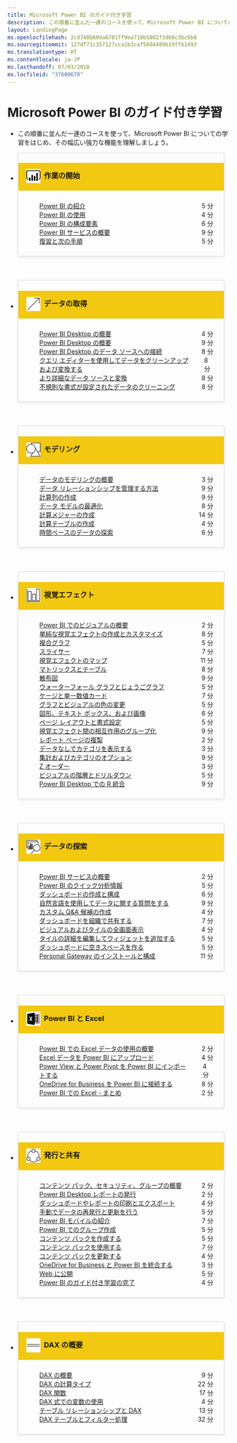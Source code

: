 ```yaml
---
title: Microsoft Power BI のガイド付き学習
description: この順番に並んだ一連のコースを使って、Microsoft Power BI についての学習をはじめ、その幅広い強力な機能を理解しましょう。
layout: LandingPage
ms.openlocfilehash: 2cd748b60da6781ff9ea710b5802f3d68c3bc6b8
ms.sourcegitcommit: 127df71c357127cca1b3caf5684489b19ff61493
ms.translationtype: HT
ms.contentlocale: ja-JP
ms.lasthandoff: 07/03/2018
ms.locfileid: "37600678"
---
```

<div id="main" class="v2">
    <div class="container">
        <h1>Microsoft Power BI のガイド付き学習</h1>
        <ul id="databases" class="cardsL panelContent" style="display: block; margin: 0px;">
          <li class="fullSpan">
              <div class="container intro">
                  <p>この順番に並んだ一連のコースを使って、Microsoft Power BI についての学習をはじめ、その幅広い強力な機能を理解しましょう。</p>
              </div>
          </li>
          <li>
            <div class="cardSize">
                <div class="cardPadding">
                  <div class="card" style="padding: 0 12px 54px 0;">
                      <div class="cardText" style="box-shadow: 0 2px 5px #e8e8e8; border: 1px solid #dbdbdb;">
                          <h3 class="bgdAccent1" style="padding: 8px; display: flex; background: #f2c811; font-weight: bold; border-bottom: 0; margin-bottom: 0; line-height: 42px">
                            <div class="cardImageOuter" style="margin: 0 8px 0 10px;">
                              <div class="cardImage" style="width: 32px;">
                                <img src="media/logo_power-bi.svg" alt="" data-linktype="absolute-path" class="x-hidden-focus" style="position: relative; top: 6px;">
                              </div>
                            </div>
作業の開始 </h3>
                          <ul class="noBullet" style="margin: 24px;">
                              <li style="display: flex; justify-content: space-between;">
                                <a class="barLink" href="gettingstarted.yml?tutorial-step=1">Power BI の紹介</a>
                                <span style="margin-left: 32px; align-self: center;">5 分</span>
                              </li>
                              <li style="display: flex; justify-content: space-between;">
                                <a class="barLink" href="gettingstarted.yml?tutorial-step=2">Power BI の使用</a>
                                <span style="margin-left: 32px; align-self: center;">4 分</span>
                              </li>
                              <li style="display: flex; justify-content: space-between;">
                                <a class="barLink" href="gettingstarted.yml?tutorial-step=3">Power BI の構成要素</a>
                                <span style="margin-left: 32px; align-self: center;">6 分</span>
                              </li>
                              <li style="display: flex; justify-content: space-between;">
                                <a class="barLink" href="gettingstarted.yml?tutorial-step=4">Power BI サービスの概要</a>
                                <span style="margin-left: 32px; align-self: center;">9 分</span>
                              </li>
                              <li style="display: flex; justify-content: space-between;">
                                <a class="barLink" href="gettingstarted.yml?tutorial-step=5">復習と次の手順</a>
                                <span style="margin-left: 32px; align-self: center;">5 分</span>
                              </li>
                          </ul>
                      </div>
                    </div>
                </div>
            </div>
          </li>
          <li>
            <div class="cardSize">
                <div class="cardPadding">
                  <div class="card" style="padding: 0 12px 54px 0;">
                      <div class="cardText" style="box-shadow: 0 2px 5px #e8e8e8; border: 1px solid #dbdbdb;">
                          <h3 class="bgdAccent1" style="padding: 8px; display: flex; background: #f2c811; font-weight: bold; border-bottom: 0; margin-bottom: 0; line-height: 42px">
                            <div class="cardImageOuter" style="margin: 0 8px 0 10px;">
                              <div class="cardImage" style="width: 32px;">
                                <img src="media/pbi-getting-data.svg" alt="" data-linktype="absolute-path" class="x-hidden-focus" style="position: relative; top: 6px;">
                              </div>
                            </div>
データの取得 </h3>
                          <ul class="noBullet" style="margin: 24px;">
                              <li style="display: flex; justify-content: space-between;">
                                <a class="barLink" href="gettingdata.yml?tutorial-step=1">Power BI Desktop の概要</a>
                                <span style="margin-left: 32px; align-self: center;">4 分</span>
                              </li>
                              <li style="display: flex; justify-content: space-between;">
                                <a class="barLink" href="gettingdata.yml?tutorial-step=2">Power BI Desktop の概要</a>
                                <span style="margin-left: 32px; align-self: center;">9 分</span>
                              </li>
                              <li style="display: flex; justify-content: space-between;">
                                <a class="barLink" href="gettingdata.yml?tutorial-step=3">Power BI Desktop のデータ ソースへの接続</a>
                                <span style="margin-left: 32px; align-self: center;">8 分</span>
                              </li>
                              <li style="display: flex; justify-content: space-between;">
                                <a class="barLink" href="gettingdata.yml?tutorial-step=4">クエリ エディターを使用してデータをクリーンアップおよび変換する</a>
                                <span style="margin-left: 32px; align-self: center;">8 分</span>
                              </li>
                              <li style="display: flex; justify-content: space-between;">
                                <a class="barLink" href="gettingdata.yml?tutorial-step=5">より詳細なデータ ソースと変換</a>
                                <span style="margin-left: 32px; align-self: center;">8 分</span>
                              </li>
                              <li style="display: flex; justify-content: space-between;">
                                <a class="barLink" href="gettingdata.yml?tutorial-step=6">不規則な書式が設定されたデータのクリーニング</a>
                                <span style="margin-left: 32px; align-self: center;">8 分</span>
                              </li>
                          </ul>
                      </div>
                    </div>
                </div>
            </div>
          </li>
          <li>
            <div class="cardSize">
                <div class="cardPadding">
                  <div class="card" style="padding: 0 12px 54px 0;">
                      <div class="cardText" style="box-shadow: 0 2px 5px #e8e8e8; border: 1px solid #dbdbdb;">
                          <h3 class="bgdAccent1" style="padding: 8px; display: flex; background: #f2c811; font-weight: bold; border-bottom: 0; margin-bottom: 0; line-height: 42px">
                            <div class="cardImageOuter" style="margin: 0 8px 0 10px;">
                              <div class="cardImage" style="width: 32px;">
                                <img src="media/pbi-modeling.svg" alt="" data-linktype="absolute-path" class="x-hidden-focus" style="position: relative; top: 6px;">
                              </div>
                            </div>
モデリング </h3>
                          <ul class="noBullet" style="margin: 24px;">
                              <li style="display: flex; justify-content: space-between;">
                                <a class="barLink" href="modeling.yml?tutorial-step=1">データのモデリングの概要</a>
                                <span style="margin-left: 32px; align-self: center;">3 分</span>
                              </li>
                              <li style="display: flex; justify-content: space-between;">
                                <a class="barLink" href="modeling.yml?tutorial-step=2">データ リレーションシップを管理する方法</a>
                                <span style="margin-left: 32px; align-self: center;">9 分</span>
                              </li>
                              <li style="display: flex; justify-content: space-between;">
                                <a class="barLink" href="modeling.yml?tutorial-step=3">計算列の作成</a>
                                <span style="margin-left: 32px; align-self: center;">9 分</span>
                              </li>
                              <li style="display: flex; justify-content: space-between;">
                                <a class="barLink" href="modeling.yml?tutorial-step=4">データ モデルの最適化</a>
                                <span style="margin-left: 32px; align-self: center;">8 分</span>
                              </li>
                              <li style="display: flex; justify-content: space-between;">
                                <a class="barLink" href="modeling.yml?tutorial-step=5">計算メジャーの作成</a>
                                <span style="margin-left: 32px; align-self: center;">14 分</span>
                              </li>
                              <li style="display: flex; justify-content: space-between;">
                                <a class="barLink" href="modeling.yml?tutorial-step=6">計算テーブルの作成</a>
                                <span style="margin-left: 32px; align-self: center;">4 分</span>
                              </li>
                              <li style="display: flex; justify-content: space-between;">
                                <a class="barLink" href="modeling.yml?tutorial-step=7">時間ベースのデータの探索</a>
                                <span style="margin-left: 32px; align-self: center;">6 分</span>
                              </li>
                          </ul>
                      </div>
                    </div>
                </div>
            </div>
          </li>
          <li>
            <div class="cardSize">
                <div class="cardPadding">
                  <div class="card" style="padding: 0 12px 54px 0;">
                      <div class="cardText" style="box-shadow: 0 2px 5px #e8e8e8; border: 1px solid #dbdbdb;">
                          <h3 class="bgdAccent1" style="padding: 8px; display: flex; background: #f2c811; font-weight: bold; border-bottom: 0; margin-bottom: 0; line-height: 42px">
                            <div class="cardImageOuter" style="margin: 0 8px 0 10px;">
                              <div class="cardImage" style="width: 32px;">
                                <img src="media/pbi-visualizations.svg" alt="" data-linktype="absolute-path" class="x-hidden-focus" style="position: relative; top: 6px;">
                              </div>
                            </div>
視覚エフェクト </h3>
                          <ul class="noBullet" style="margin: 24px;">
                              <li style="display: flex; justify-content: space-between;">
                                <a class="barLink" href="visualizations.yml?tutorial-step=1">Power BI でのビジュアルの概要</a>
                                <span style="margin-left: 32px; align-self: center;">2 分</span>
                              </li>
                              <li style="display: flex; justify-content: space-between;">
                                <a class="barLink" href="visualizations.yml?tutorial-step=2">単純な視覚エフェクトの作成とカスタマイズ</a>
                                <span style="margin-left: 32px; align-self: center;">8 分</span>
                              </li>
                              <li style="display: flex; justify-content: space-between;">
                                <a class="barLink" href="visualizations.yml?tutorial-step=3">複合グラフ</a>
                                <span style="margin-left: 32px; align-self: center;">5 分</span>
                              </li>
                              <li style="display: flex; justify-content: space-between;">
                                <a class="barLink" href="visualizations.yml?tutorial-step=4">スライサー</a>
                                <span style="margin-left: 32px; align-self: center;">7 分</span>
                              </li>
                              <li style="display: flex; justify-content: space-between;">
                                <a class="barLink" href="visualizations.yml?tutorial-step=5">視覚エフェクトのマップ</a>
                                <span style="margin-left: 32px; align-self: center;">11 分</span>
                              </li>
                              <li style="display: flex; justify-content: space-between;">
                                <a class="barLink" href="visualizations.yml?tutorial-step=6">マトリックスとテーブル</a>
                                <span style="margin-left: 32px; align-self: center;">8 分</span>
                              </li>
                              <li style="display: flex; justify-content: space-between;">
                                <a class="barLink" href="visualizations.yml?tutorial-step=7">散布図</a>
                                <span style="margin-left: 32px; align-self: center;">9 分</span>
                              </li>
                              <li style="display: flex; justify-content: space-between;">
                                <a class="barLink" href="visualizations.yml?tutorial-step=8">ウォーターフォール グラフとじょうごグラフ</a>
                                <span style="margin-left: 32px; align-self: center;">5 分</span>
                              </li>
                              <li style="display: flex; justify-content: space-between;">
                                <a class="barLink" href="visualizations.yml?tutorial-step=9">ケージと単一数値カード</a>
                                <span style="margin-left: 32px; align-self: center;">7 分</span>
                              </li>
                              <li style="display: flex; justify-content: space-between;">
                                <a class="barLink" href="visualizations.yml?tutorial-step=10">グラフとビジュアルの色の変更</a>
                                <span style="margin-left: 32px; align-self: center;">5 分</span>
                              </li>
                              <li style="display: flex; justify-content: space-between;">
                                <a class="barLink" href="visualizations.yml?tutorial-step=11">図形、テキスト ボックス、および画像</a>
                                <span style="margin-left: 32px; align-self: center;">6 分</span>
                              </li>
                              <li style="display: flex; justify-content: space-between;">
                                <a class="barLink" href="visualizations.yml?tutorial-step=12">ページ レイアウトと書式設定</a>
                                <span style="margin-left: 32px; align-self: center;">5 分</span>
                              </li>
                              <li style="display: flex; justify-content: space-between;">
                                <a class="barLink" href="visualizations.yml?tutorial-step=13">視覚エフェクト間の相互作用のグループ化</a>
                                <span style="margin-left: 32px; align-self: center;">9 分</span>
                              </li>
                              <li style="display: flex; justify-content: space-between;">
                                <a class="barLink" href="visualizations.yml?tutorial-step=14">レポート ページの複製</a>
                                <span style="margin-left: 32px; align-self: center;">2 分</span>
                              </li>
                              <li style="display: flex; justify-content: space-between;">
                                <a class="barLink" href="visualizations.yml?tutorial-step=15">データなしでカテゴリを表示する</a>
                                <span style="margin-left: 32px; align-self: center;">3 分</span>
                              </li>
                              <li style="display: flex; justify-content: space-between;">
                                <a class="barLink" href="visualizations.yml?tutorial-step=16">集計およびカテゴリのオプション</a>
                                <span style="margin-left: 32px; align-self: center;">9 分</span>
                              </li>
                              <li style="display: flex; justify-content: space-between;">
                                <a class="barLink" href="visualizations.yml?tutorial-step=17">Z オーダー</a>
                                <span style="margin-left: 32px; align-self: center;">3 分</span>
                              </li>
                              <li style="display: flex; justify-content: space-between;">
                                <a class="barLink" href="visualizations.yml?tutorial-step=18">ビジュアルの階層とドリルダウン</a>
                                <span style="margin-left: 32px; align-self: center;">5 分</span>
                              </li>
                              <li style="display: flex; justify-content: space-between;">
                                <a class="barLink" href="visualizations.yml?tutorial-step=19">Power BI Desktop での R 統合</a>
                                <span style="margin-left: 32px; align-self: center;">9 分</span>
                              </li>
                          </ul>
                      </div>
                    </div>
                </div>
            </div>
          </li>
          <li>
            <div class="cardSize">
                <div class="cardPadding">
                  <div class="card" style="padding: 0 12px 54px 0;">
                      <div class="cardText" style="box-shadow: 0 2px 5px #e8e8e8; border: 1px solid #dbdbdb;">
                          <h3 class="bgdAccent1" style="padding: 8px; display: flex; background: #f2c811; font-weight: bold; border-bottom: 0; margin-bottom: 0; line-height: 42px">
                            <div class="cardImageOuter" style="margin: 0 8px 0 10px;">
                              <div class="cardImage" style="width: 32px;">
                                <img src="media/pbi-exploring-data.svg" alt="" data-linktype="absolute-path" class="x-hidden-focus" style="position: relative; top: 6px;">
                              </div>
                            </div>
データの探索 </h3>
                          <ul class="noBullet" style="margin: 24px;">
                              <li style="display: flex; justify-content: space-between;">
                                <a class="barLink" href="exploringdata.yml?tutorial-step=1">Power BI サービスの概要</a>
                                <span style="margin-left: 32px; align-self: center;">2 分</span>
                              </li>
                              <li style="display: flex; justify-content: space-between;">
                                <a class="barLink" href="exploringdata.yml?tutorial-step=2">Power BI のクイック分析情報</a>
                                <span style="margin-left: 32px; align-self: center;">5 分</span>
                              </li>
                              <li style="display: flex; justify-content: space-between;">
                                <a class="barLink" href="exploringdata.yml?tutorial-step=3">ダッシュボードの作成と構成</a>
                                <span style="margin-left: 32px; align-self: center;">6 分</span>
                              </li>
                              <li style="display: flex; justify-content: space-between;">
                                <a class="barLink" href="exploringdata.yml?tutorial-step=4">自然言語を使用してデータに関する質問をする</a>
                                <span style="margin-left: 32px; align-self: center;">9 分</span>
                              </li>
                              <li style="display: flex; justify-content: space-between;">
                                <a class="barLink" href="exploringdata.yml?tutorial-step=5">カスタム Q&amp;A 候補の作成</a>
                                <span style="margin-left: 32px; align-self: center;">4 分</span>
                              </li>
                              <li style="display: flex; justify-content: space-between;">
                                <a class="barLink" href="exploringdata.yml?tutorial-step=6">ダッシュボードを組織で共有する</a>
                                <span style="margin-left: 32px; align-self: center;">7 分</span>
                              </li>
                              <li style="display: flex; justify-content: space-between;">
                                <a class="barLink" href="exploringdata.yml?tutorial-step=7">ビジュアルおよびタイルの全画面表示</a>
                                <span style="margin-left: 32px; align-self: center;">4 分</span>
                              </li>
                              <li style="display: flex; justify-content: space-between;">
                                <a class="barLink" href="exploringdata.yml?tutorial-step=8">タイルの詳細を編集してウィジェットを追加する</a>
                                <span style="margin-left: 32px; align-self: center;">5 分</span>
                              </li>
                              <li style="display: flex; justify-content: space-between;">
                                <a class="barLink" href="exploringdata.yml?tutorial-step=9">ダッシュボードに空きスペースを作る</a>
                                <span style="margin-left: 32px; align-self: center;">5 分</span>
                              </li>
                              <li style="display: flex; justify-content: space-between;">
                                <a class="barLink" href="exploringdata.yml?tutorial-step=10">Personal Gateway のインストールと構成</a>
                                <span style="margin-left: 32px; align-self: center;">11 分</span>
                              </li>
                          </ul>
                      </div>
                    </div>
                </div>
            </div>
          </li>
          <li>
            <div class="cardSize">
                <div class="cardPadding">
                  <div class="card" style="padding: 0 12px 54px 0;">
                      <div class="cardText" style="box-shadow: 0 2px 5px #e8e8e8; border: 1px solid #dbdbdb;">
                          <h3 class="bgdAccent1" style="padding: 8px; display: flex; background: #f2c811; font-weight: bold; border-bottom: 0; margin-bottom: 0; line-height: 42px">
                            <div class="cardImageOuter" style="margin: 0 8px 0 10px;">
                              <div class="cardImage" style="width: 32px;">
                                <img src="media/logo_excel-blk.svg" alt="" data-linktype="absolute-path" class="x-hidden-focus" style="position: relative; top: 6px;">
                              </div>
                            </div>
Power BI と Excel </h3>
                          <ul class="noBullet" style="margin: 24px;">
                              <li style="display: flex; justify-content: space-between;">
                                <a class="barLink" href="powerbiandexcel.yml?tutorial-step=1">Power BI での Excel データの使用の概要</a>
                                <span style="margin-left: 32px; align-self: center;">2 分</span>
                              </li>
                              <li style="display: flex; justify-content: space-between;">
                                <a class="barLink" href="powerbiandexcel.yml?tutorial-step=2">Excel データを Power BI にアップロード</a>
                                <span style="margin-left: 32px; align-self: center;">4 分</span>
                              </li>
                              <li style="display: flex; justify-content: space-between;">
                                <a class="barLink" href="powerbiandexcel.yml?tutorial-step=3">Power View と Power Pivot を Power BI にインポートする</a>
                                <span style="margin-left: 32px; align-self: center;">4 分</span>
                              </li>
                              <li style="display: flex; justify-content: space-between;">
                                <a class="barLink" href="powerbiandexcel.yml?tutorial-step=4">OneDrive for Business を Power BI に接続する</a>
                                <span style="margin-left: 32px; align-self: center;">8 分</span>
                              </li>
                              <li style="display: flex; justify-content: space-between;">
                                <a class="barLink" href="powerbiandexcel.yml?tutorial-step=5">Power BI での Excel - まとめ</a>
                                <span style="margin-left: 32px; align-self: center;">2 分</span>
                              </li>
                          </ul>
                      </div>
                    </div>
                </div>
            </div>
          </li>
          <li>
            <div class="cardSize">
                <div class="cardPadding">
                  <div class="card" style="padding: 0 12px 54px 0;">
                      <div class="cardText" style="box-shadow: 0 2px 5px #e8e8e8; border: 1px solid #dbdbdb;">
                          <h3 class="bgdAccent1" style="padding: 8px; display: flex; background: #f2c811; font-weight: bold; border-bottom: 0; margin-bottom: 0; line-height: 42px">
                            <div class="cardImageOuter" style="margin: 0 8px 0 10px;">
                              <div class="cardImage" style="width: 32px;">
                                <img src="media/pbi-pub-sharing.svg" alt="" data-linktype="absolute-path" class="x-hidden-focus" style="position: relative; top: 6px;">
                              </div>
                            </div>
発行と共有 </h3>
                          <ul class="noBullet" style="margin: 24px;">
                              <li style="display: flex; justify-content: space-between;">
                                <a class="barLink" href="publishingandsharing.yml?tutorial-step=1">コンテンツ パック、セキュリティ、グループの概要</a>
                                <span style="margin-left: 32px; align-self: center;">2 分</span>
                              </li>
                              <li style="display: flex; justify-content: space-between;">
                                <a class="barLink" href="publishingandsharing.yml?tutorial-step=2">Power BI Desktop レポートの発行</a>
                                <span style="margin-left: 32px; align-self: center;">2 分</span>
                              </li>
                              <li style="display: flex; justify-content: space-between;">
                                <a class="barLink" href="publishingandsharing.yml?tutorial-step=3">ダッシュボードやレポートの印刷とエクスポート</a>
                                <span style="margin-left: 32px; align-self: center;">4 分</span>
                              </li>
                              <li style="display: flex; justify-content: space-between;">
                                <a class="barLink" href="publishingandsharing.yml?tutorial-step=4">手動でデータの再発行と更新を行う</a>
                                <span style="margin-left: 32px; align-self: center;">5 分</span>
                              </li>
                              <li style="display: flex; justify-content: space-between;">
                                <a class="barLink" href="publishingandsharing.yml?tutorial-step=5">Power BI モバイルの紹介</a>
                                <span style="margin-left: 32px; align-self: center;">7 分</span>
                              </li>
                              <li style="display: flex; justify-content: space-between;">
                                <a class="barLink" href="publishingandsharing.yml?tutorial-step=6">Power BI でのグループ作成</a>
                                <span style="margin-left: 32px; align-self: center;">5 分</span>
                              </li>
                              <li style="display: flex; justify-content: space-between;">
                                <a class="barLink" href="publishingandsharing.yml?tutorial-step=7">コンテンツ パックを作成する</a>
                                <span style="margin-left: 32px; align-self: center;">5 分</span>
                              </li>
                              <li style="display: flex; justify-content: space-between;">
                                <a class="barLink" href="publishingandsharing.yml?tutorial-step=8">コンテンツ パックを使用する</a>
                                <span style="margin-left: 32px; align-self: center;">7 分</span>
                              </li>
                              <li style="display: flex; justify-content: space-between;">
                                <a class="barLink" href="publishingandsharing.yml?tutorial-step=9">コンテンツ パックを更新する</a>
                                <span style="margin-left: 32px; align-self: center;">4 分</span>
                              </li>
                              <li style="display: flex; justify-content: space-between;">
                                <a class="barLink" href="publishingandsharing.yml?tutorial-step=10">OneDrive for Business と Power BI を統合する</a>
                                <span style="margin-left: 32px; align-self: center;">3 分</span>
                              </li>
                              <li style="display: flex; justify-content: space-between;">
                                <a class="barLink" href="publishingandsharing.yml?tutorial-step=11">Web に公開</a>
                                <span style="margin-left: 32px; align-self: center;">5 分</span>
                              </li>
                              <li style="display: flex; justify-content: space-between;">
                                <a class="barLink" href="publishingandsharing.yml?tutorial-step=12">Power BI のガイド付き学習の完了</a>
                                <span style="margin-left: 32px; align-self: center;">4 分</span>
                              </li>
                          </ul>
                      </div>
                    </div>
                </div>
            </div>
          </li>
          <li>
            <div class="cardSize">
                <div class="cardPadding">
                  <div class="card" style="padding: 0 12px 54px 0;">
                      <div class="cardText" style="box-shadow: 0 2px 5px #e8e8e8; border: 1px solid #dbdbdb;">
                          <h3 class="bgdAccent1" style="padding: 8px; display: flex; background: #f2c811; font-weight: bold; border-bottom: 0; margin-bottom: 0; line-height: 42px">
                            <div class="cardImageOuter" style="margin: 0 8px 0 10px;">
                              <div class="cardImage" style="width: 32px;">
                                <img src="media/pbi-dax-intro.svg" alt="" data-linktype="absolute-path" class="x-hidden-focus" style="position: relative; top: 6px;">
                              </div>
                            </div>
DAX の概要 </h3>
                          <ul class="noBullet" style="margin: 24px;">
                              <li style="display: flex; justify-content: space-between;">
                                <a class="barLink" href="introductiontodax.yml?tutorial-step=1">DAX の概要</a>
                                <span style="margin-left: 32px; align-self: center;">9 分</span>
                              </li>
                              <li style="display: flex; justify-content: space-between;">
                                <a class="barLink" href="introductiontodax.yml?tutorial-step=2">DAX の計算タイプ</a>
                                <span style="margin-left: 32px; align-self: center;">22 分</span>
                              </li>
                              <li style="display: flex; justify-content: space-between;">
                                <a class="barLink" href="introductiontodax.yml?tutorial-step=3">DAX 関数</a>
                                <span style="margin-left: 32px; align-self: center;">17 分</span>
                              </li>
                              <li style="display: flex; justify-content: space-between;">
                                <a class="barLink" href="introductiontodax.yml?tutorial-step=4">DAX 式での変数の使用</a>
                                <span style="margin-left: 32px; align-self: center;">4 分</span>
                              </li>
                              <li style="display: flex; justify-content: space-between;">
                                <a class="barLink" href="introductiontodax.yml?tutorial-step=5">テーブル リレーションシップと DAX</a>
                                <span style="margin-left: 32px; align-self: center;">13 分</span>
                              </li>
                              <li style="display: flex; justify-content: space-between;">
                                <a class="barLink" href="introductiontodax.yml?tutorial-step=6">DAX テーブルとフィルター処理</a>
                                <span style="margin-left: 32px; align-self: center;">32 分</span>
                              </li>
                          </ul>
                      </div>
                    </div>
                </div>
            </div>
          </li>
      </ul>
    </div>
</div>